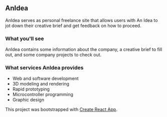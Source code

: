 ## AnIdea

AnIdea serves as personal freelance site that allows users with An Idea to jot down their creative brief and get feedback on how to proceed. 

### What you'll see

AnIdea contains some information about the company, a creative brief to fill out, and some company projects to check out.

### What services AnIdea provides

- Web and software development
- 3D modeling and rendering
- Rapid prototyping
- Microcontroller programming
- Graphic design



This project was bootstrapped with [Create React App](https://github.com/facebook/create-react-app).